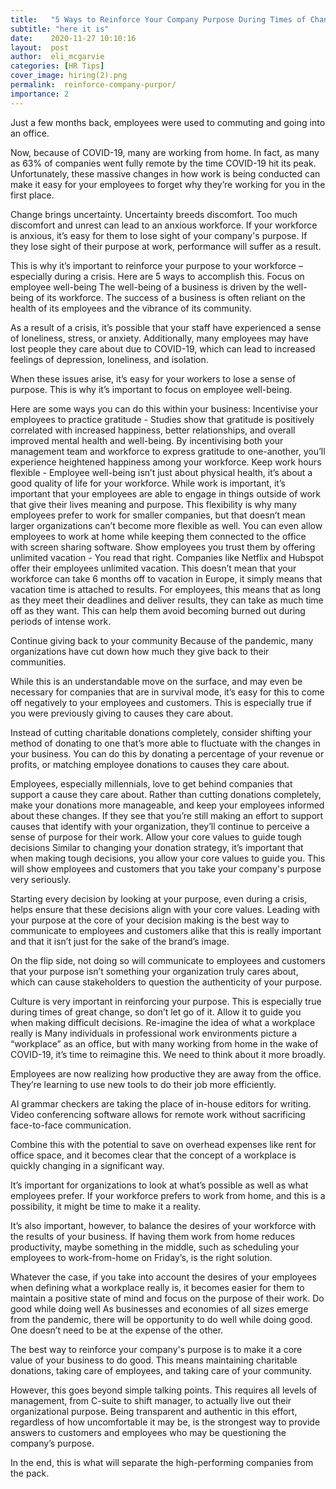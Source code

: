```yaml
---
title:   "5 Ways to Reinforce Your Company Purpose During Times of Change"
subtitle: "here it is"
date:    2020-11-27 10:10:16
layout:  post
author:  eli_mcgarvie
categories: [HR Tips]
cover_image: hiring(2).png
permalink:  reinforce-company-purpor/
importance: 2
---
```


Just a few months back, employees were used to commuting and going into an office.

Now, because of COVID-19, many are working from home. In fact, as many as 63% of companies went fully remote by the time COVID-19 hit its peak. Unfortunately, these massive changes in how work is being conducted can make it easy for your employees to forget why they’re working for you in the first place.

<!--more-->

Change brings uncertainty. Uncertainty breeds discomfort. Too much discomfort and unrest can lead to an anxious workforce. If your workforce is anxious, it’s easy for them to lose sight of your company's purpose. If they lose sight of their purpose at work, performance will suffer as a result.

This is why it’s important to reinforce your purpose to your workforce – especially during a crisis. Here are 5 ways to accomplish this.
Focus on employee well-being
The well-being of a business is driven by the well-being of its workforce. The success of a business is often reliant on the health of its employees and the vibrance of its community.

As a result of a crisis, it’s possible that your staff have experienced a sense of loneliness, stress, or anxiety. Additionally, many employees may have lost people they care about due to COVID-19, which can lead to increased feelings of depression, loneliness, and isolation.

When these issues arise, it’s easy for your workers to lose a sense of purpose. This is why it’s important to focus on employee well-being.

Here are some ways you can do this within your business:
Incentivise your employees to practice gratitude - Studies show that gratitude is positively correlated with increased happiness, better relationships, and overall improved mental health and well-being. By incentivising both your management team and workforce to express gratitude to one-another, you’ll experience heightened happiness among your workforce.
Keep work hours flexible - Employee well-being isn’t just about physical health, it’s about a good quality of life for your workforce. While work is important, it’s important that your employees are able to engage in things outside of work that give their lives meaning and purpose. This flexibility is why many employees prefer to work for smaller companies, but that doesn’t mean larger organizations can’t become more flexible as well. You can even allow employees to work at home while keeping them connected to the office with screen sharing software.
Show employees you trust them by offering unlimited vacation - You read that right. Companies like Netflix and Hubspot offer their employees unlimited vacation. This doesn’t mean that your workforce can take 6 months off to vacation in Europe, it simply means that vacation time is attached to results. For employees, this means that as long as they meet their deadlines and deliver results, they can take as much time off as they want. This can help them avoid becoming burned out during periods of intense work.

Continue giving back to your community
Because of the pandemic, many organizations have cut down how much they give back to their communities.

While this is an understandable move on the surface, and may even be necessary for companies that are in survival mode, it’s easy for this to come off negatively to your employees and customers. This is especially true if you were previously giving to causes they care about.

Instead of cutting charitable donations completely, consider shifting your method of donating to one that’s more able to fluctuate with the changes in your business. You can do this by donating a percentage of your revenue or profits, or matching employee donations to causes they care about.

Employees, especially millennials, love to get behind companies that support a cause they care about. Rather than cutting donations completely, make your donations more manageable, and keep your employees informed about these changes. If they see that you’re still making an effort to support causes that identify with your organization, they’ll continue to perceive a sense of purpose for their work.
Allow your core values to guide tough decisions
Similar to changing your donation strategy, it’s important that when making tough decisions, you allow your core values to guide you. This will show employees and customers that you take your company's purpose very seriously.

Starting every decision by looking at your purpose, even during a crisis, helps ensure that these decisions align with your core values. Leading with your purpose at the core of your decision making is the best way to communicate to employees and customers alike that this is really important and that it isn’t just for the sake of the brand’s image.

On the flip side, not doing so will communicate to employees and customers that your purpose isn’t something your organization truly cares about, which can cause stakeholders to question the authenticity of your purpose.

Culture is very important in reinforcing your purpose. This is especially true during times of great change, so don’t let go of it. Allow it to guide you when making difficult decisions.
Re-imagine the idea of what a workplace really is
Many individuals in professional work environments picture a “workplace” as an office, but with many working from home in the wake of COVID-19, it’s time to reimagine this. We need to think about it more broadly.

Employees are now realizing how productive they are away from the office. They’re learning to use new tools to do their job more efficiently.

AI grammar checkers are taking the place of in-house editors for writing. Video conferencing software allows for remote work without sacrificing face-to-face communication.

Combine this with the potential to save on overhead expenses like rent for office space, and it becomes clear that the concept of a workplace is quickly changing in a significant way.

It’s important for organizations to look at what’s possible as well as what employees prefer. If your workforce prefers to work from home, and this is a possibility, it might be time to make it a reality.

It’s also important, however, to balance the desires of your workforce with the results of your business. If having them work from home reduces productivity, maybe something in the middle, such as scheduling your employees to work-from-home on Friday’s, is the right solution.

Whatever the case, if you take into account the desires of your employees when defining what a workplace really is, it becomes easier for them to maintain a positive state of mind and focus on the purpose of their work.
Do good while doing well
As businesses and economies of all sizes emerge from the pandemic, there will be opportunity to do well while doing good. One doesn’t need to be at the expense of the other.

The best way to reinforce your company's purpose is to make it a core value of your business to do good. This means maintaining charitable donations, taking care of employees, and taking care of your community.

However, this goes beyond simple talking points. This requires all levels of management, from C-suite to shift manager, to actually live out their organizational purpose. Being transparent and authentic in this effort, regardless of how uncomfortable it may be, is the strongest way to provide answers to customers and employees who may be questioning the company’s purpose.

In the end, this is what will separate the high-performing companies from the pack.
